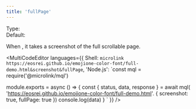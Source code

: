 ```yaml
---
title: 'fullPage'
---
```


Type: <Type children='<boolean>'/><br/>
Default: <Type children='false'/>

When <Type children='true'/>, it takes a screenshot of the full scrollable page.

<MultiCodeEditor languages={{
  Shell: `microlink https://eosrei.github.io/emojione-color-font/full-demo.html&screenshot&fullPage`,
  'Node.js': `const mql = require('@microlink/mql')
 
module.exports = async () => {
  const { status, data, response } = await mql(
    'https://eosrei.github.io/emojione-color-font/full-demo.html'. { 
      screenshot: true,
      fullPage: true
  })
  console.log(data)
}
  `
  }} 
/>
